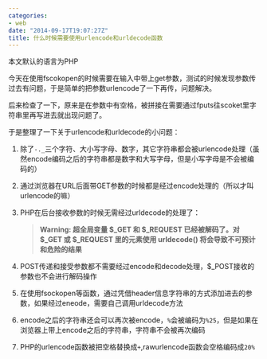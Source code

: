 ```yaml
---
categories:
- web
date: "2014-09-17T19:07:27Z"
title: 什么时候需要使用urlencode和urldecode函数
---
```


本文默认的语言为PHP

今天在使用fscokopen的时候需要在输入中带上get参数，测试的时候发现参数传过去有问题，于是简单的把参数urlencode了一下再传，问题解决。

后来检查了一下，原来是在参数中有空格，被拼接在需要通过fputs往scoket里字符串里再写进去就出现问题了。

于是整理了一下关于urlencode和urldecode的小问题：

1. 除了`-._`三个字符、大小写字母、数字，其它字符串都会被urlencode处理（虽然encode编码之后的字符串都是数字和大写字母，但是小写字母是不会被编码的）
1. 通过浏览器在URL后面带GET参数的时候都是经过encode处理的（所以才叫urlencode的嘛）
1. PHP在后台接收参数的时候无需经过urldecode的处理了：

    > **Warning: 超全局变量 $\_GET 和 $\_REQUEST 已经被解码了。对 $\_GET 或 $\_REQUEST 里的元素使用 urldecode() 将会导致不可预计和危险的结果**

1. POST传递和接受参数都不需要经过encode和decode处理，$\_POST接收的参数也不会进行解码操作
1. 在使用fsockopen等函数，通过凭借header信息字符串的方式添加进去的参数，如果经过eneode，需要自己调用urldecode方法
1. encode之后的字符串还会可以再次被encode，`%`会被编码为`%25`，但是如果在浏览器上带上encode之后的字符串，字符串不会被再次编码
1. PHP的urlencode函数被把空格替换成`+`,rawurlencode函数会空格编码成`20%`
